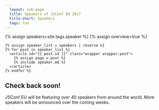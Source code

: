 ```yaml
---
  layout: sub-page
  title: Speakers of JSConf EU 2017
  title-short: Speakers
  tags: foo
---
```


{% assign speakers=site.tags.speaker %}
{% assign overview=true %}


<!-- <section class="bg-pink-white-off bg-no-border">

  <div class="item-100">
    {% include facepile.md %}
  </div>

  <div class="item-100">
    <a style="display:none" href="https://maps.google.com" target="_blank"><img id="speakers_map" src="{{ site.speaker_index_base_url | uri_escape }}0xE10079%7Csize:tiny{% for post in speakers %}%7C{% if post.from != "" %}{{ post.from | cgi_escape }}{% endif %}{% endfor %}" /></a>
  </div>

</section> -->


<section class="bg-pink-white-off bg-no-border">

    {% assign speaker_list = speakers | reverse %}
    {% for post in speaker_list %}
      <article id="{{ post.id }}" class="wrapper wrapper-post">
        {% assign page = post %}
        {% include speaker.md %}
      </article>
    {% endfor %}

  <article class="wrapper">
    <div class="item-50 item-deco"></div>
    <div class="item-50 item-content">
      <h2>Check back soon!</h2>
      JSConf EU will be featuring over 40 speakers from around the world. More speakers will be announced over the coming weeks.
    </div>
  </article>

</section>


